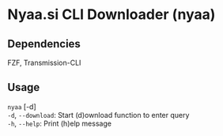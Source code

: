 # Nyaa.si CLI Downloader (nyaa)

## Dependencies
FZF, Transmission-CLI

## Usage
`nyaa` [-d]\
`-d`, `--download`: Start (d)ownload function to enter query\
`-h`, `--help`: Print (h)elp message

